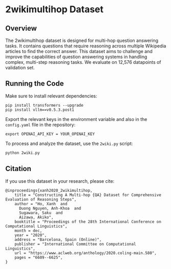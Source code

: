 # 2wikimultihop Dataset

## Overview

The 2wikimultihop dataset is designed for multi-hop question answering tasks. It contains questions that require reasoning across multiple Wikipedia articles to find the correct answer. This dataset aims to challenge and improve the capabilities of question answering systems in handling complex, multi-step reasoning tasks. We evaluate on 12,576 datapoints of validation set.

## Running the Code

Make sure to install relevant dependencies:
```
pip install transformers --upgrade
pip install vllm==v0.5.3.post1
```
Export the relevant keys in the environment variable and also in the `config.yaml` file in the repository:
```
export OPENAI_API_KEY = YOUR_OPENAI_KEY
```
To process and analyze the dataset, use the `2wiki.py` script:

```bash
python 2wiki.py
```

## Citation

If you use this dataset in your research, please cite:

```
@inproceedings{xanh2020_2wikimultihop,
    title = "Constructing A Multi-hop {QA} Dataset for Comprehensive Evaluation of Reasoning Steps",
    author = "Ho, Xanh  and
      Duong Nguyen, Anh-Khoa  and
      Sugawara, Saku  and
      Aizawa, Akiko",
    booktitle = "Proceedings of the 28th International Conference on Computational Linguistics",
    month = dec,
    year = "2020",
    address = "Barcelona, Spain (Online)",
    publisher = "International Committee on Computational Linguistics",
    url = "https://www.aclweb.org/anthology/2020.coling-main.580",
    pages = "6609--6625",
}
```